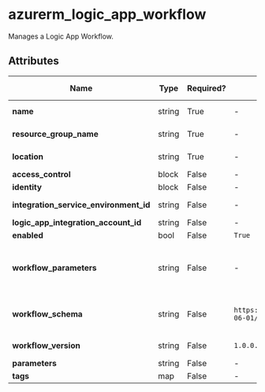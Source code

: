 # azurerm_logic_app_workflow

Manages a Logic App Workflow.

## Attributes

| Name | Type | Required? | Default  | possible values | Description |
| ---- | ---- | --------- | -------- | ----------- | ----------- |
| **name** | string | True | -  |  -  | Specifies the name of the Logic App Workflow. Changing this forces a new resource to be created. | 
| **resource_group_name** | string | True | -  |  -  | The name of the Resource Group in which the Logic App Workflow should be created. Changing this forces a new resource to be created. | 
| **location** | string | True | -  |  -  | Specifies the supported Azure location where the Logic App Workflow exists. Changing this forces a new resource to be created. | 
| **access_control** | block | False | -  |  -  | A `access_control` block. | 
| **identity** | block | False | -  |  -  | An `identity` block. | 
| **integration_service_environment_id** | string | False | -  |  -  | The ID of the Integration Service Environment to which this Logic App Workflow belongs. Changing this forces a new Logic App Workflow to be created. | 
| **logic_app_integration_account_id** | string | False | -  |  -  | The ID of the integration account linked by this Logic App Workflow. | 
| **enabled** | bool | False | `True`  |  -  | Is the Logic App Workflow enabled? Defaults to `true`. | 
| **workflow_parameters** | string | False | -  |  -  | Specifies a map of Key-Value pairs of the Parameter Definitions to use for this Logic App Workflow. The key is the parameter name, and the value is a JSON encoded string of the parameter definition (see: <https://docs.microsoft.com/azure/logic-apps/logic-apps-workflow-definition-language#parameters>). | 
| **workflow_schema** | string | False | `https://schema.management.azure.com/providers/Microsoft.Logic/schemas/2016-06-01/workflowdefinition.json#`  |  -  | Specifies the Schema to use for this Logic App Workflow. Defaults to `https://schema.management.azure.com/providers/Microsoft.Logic/schemas/2016-06-01/workflowdefinition.json#`. Changing this forces a new resource to be created. | 
| **workflow_version** | string | False | `1.0.0.0`  |  -  | Specifies the version of the Schema used for this Logic App Workflow. Defaults to `1.0.0.0`. Changing this forces a new resource to be created. | 
| **parameters** | string | False | -  |  -  | A map of Key-Value pairs. | 
| **tags** | map | False | -  |  -  | A mapping of tags to assign to the resource. | 

